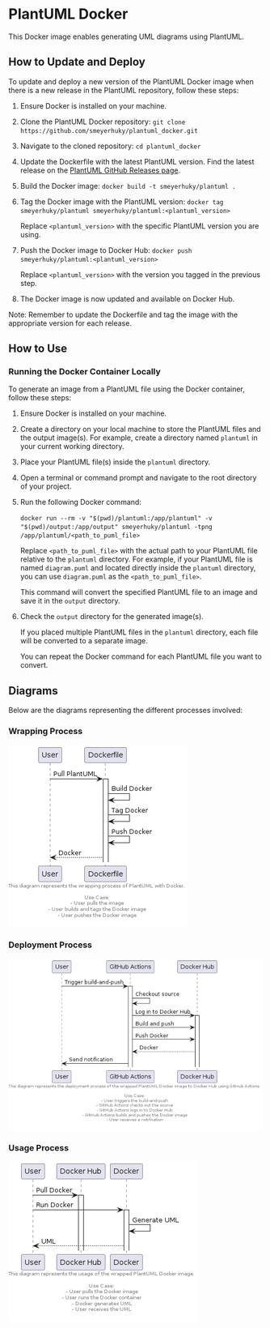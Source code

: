# PlantUML Docker

This Docker image enables generating UML diagrams using PlantUML.

## How to Update and Deploy

To update and deploy a new version of the PlantUML Docker image when there is a new release in the PlantUML repository, follow these steps:

1. Ensure Docker is installed on your machine.

2. Clone the PlantUML Docker repository:
   `git clone https://github.com/smeyerhuky/plantuml_docker.git`

3. Navigate to the cloned repository:
   `cd plantuml_docker`

4. Update the Dockerfile with the latest PlantUML version. Find the latest release on the [PlantUML GitHub Releases page](https://github.com/plantuml/plantuml/releases).

5. Build the Docker image:
   `docker build -t smeyerhuky/plantuml .`

6. Tag the Docker image with the PlantUML version:
   `docker tag smeyerhuky/plantuml smeyerhuky/plantuml:<plantuml_version>`

   Replace `<plantuml_version>` with the specific PlantUML version you are using.

7. Push the Docker image to Docker Hub:
   `docker push smeyerhuky/plantuml:<plantuml_version>`

   Replace `<plantuml_version>` with the version you tagged in the previous step.

8. The Docker image is now updated and available on Docker Hub.

Note: Remember to update the Dockerfile and tag the image with the appropriate version for each release.

## How to Use

### Running the Docker Container Locally

To generate an image from a PlantUML file using the Docker container, follow these steps:

1. Ensure Docker is installed on your machine.

2. Create a directory on your local machine to store the PlantUML files and the output image(s). For example, create a directory named `plantuml` in your current working directory.

3. Place your PlantUML file(s) inside the `plantuml` directory.

4. Open a terminal or command prompt and navigate to the root directory of your project.

5. Run the following Docker command:

   `docker run --rm -v "$(pwd)/plantuml:/app/plantuml" -v "$(pwd)/output:/app/output" smeyerhuky/plantuml -tpng /app/plantuml/<path_to_puml_file>`

   Replace `<path_to_puml_file>` with the actual path to your PlantUML file relative to the `plantuml` directory. For example, if your PlantUML file is named `diagram.puml` and located directly inside the `plantuml` directory, you can use `diagram.puml` as the `<path_to_puml_file>`.

   This command will convert the specified PlantUML file to an image and save it in the `output` directory.

6. Check the `output` directory for the generated image(s).

   If you placed multiple PlantUML files in the `plantuml` directory, each file will be converted to a separate image.

   You can repeat the Docker command for each PlantUML file you want to convert.

## Diagrams

Below are the diagrams representing the different processes involved:

### Wrapping Process

![Wrap Process](out/diagrams/wrap/wrap.png)

### Deployment Process

![Deploy Process](out/diagrams/deploy/deploy.png)

### Usage Process

![Use Process](out/diagrams/use/use.png)
